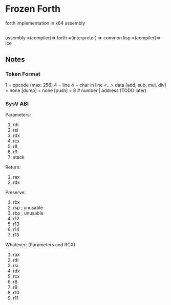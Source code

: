 # Frozen Forth
forth implementation in x64 assembly

## 
assembly =(compiler)=> forth =(interpreter) => common lisp =(compiler)=> ice
## Notes
### Token Format
<bytes>
1 = opcode (max: 256) 
4 = line
4 = char in line
<...> data
[add, sub, mul, div] = none
[dump] = none
[push] = 8 # number | address (TODO later)


### SysV ABI

Parameters:
1. rdi
2. rsi
3. rdx
4. rcx
5. r8
6. r9
7. stack

Return:
1. rax
2. rdx

Preserve:
1. rbx
2. rsp ; unusable 
3. rbp ; unusable
4. r12
5. r13
6. r14
7. r15

Whatever:
(Parameters and RCX)
1. rax
2. rdi
3. rsi
4. rdx
5. rcx  
6. r8
7. r9
8. r10
9. r11
